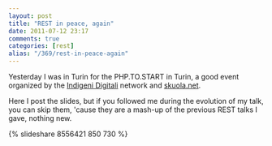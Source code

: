 ```yaml
---
layout: post
title: "REST in peace, again"
date: 2011-07-12 23:17
comments: true
categories: [rest]
alias: "/369/rest-in-peace-again"
---
```


Yesterday I was in Turin for the PHP.TO.START in Turin, a good event organized by the [Indigeni Digitali](http://blog.indigenidigitali.com/) network and [skuola.net](http://www.skuola.net/).
<!-- more -->

Here I post the slides, but if you followed me during the evolution of my talk, you can skip them, 'cause they are a mash-up of the previous REST talks I gave, nothing new.

{% slideshare 8556421 850 730 %}